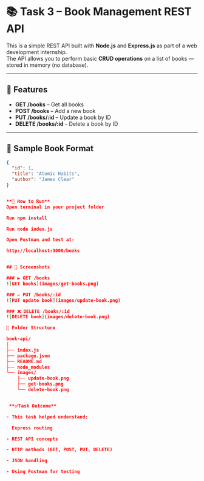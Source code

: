 # 📚 Task 3 – Book Management REST API

This is a simple REST API built with **Node.js** and **Express.js** as part of a web development internship.  
The API allows you to perform basic **CRUD operations** on a list of books — stored in memory (no database).

---

## 🚀 Features

- **GET /books** – Get all books
- **POST /books** – Add a new book
- **PUT /books/:id** – Update a book by ID
- **DELETE /books/:id** – Delete a book by ID

---

## 💾 Sample Book Format

```json
{
  "id": 1,
  "title": "Atomic Habits",
  "author": "James Clear"
}


**🧪 How to Run**
Open terminal in your project folder

Run npm install

Run node index.js

Open Postman and test at:

http://localhost:3000/books


## 📸 Screenshots

### ▶️ GET /books
![GET books](images/get-books.png)

### ✏️ PUT /books/:id
![PUT update book](images/update-book.png)

### ❌ DELETE /books/:id
![DELETE book](images/delete-book.png)

📂 Folder Structure

book-api/
│
├── index.js          
├── package.json       
├── README.md
├── node_modules   
└── images/            
    ├── update-book.png
    ├── get-books.png
    └── delete-book.png


 **✅Task Outcome**

- This task helped understand:

  Express routing

- REST API concepts

- HTTP methods (GET, POST, PUT, DELETE)

- JSON handling

- Using Postman for testing
